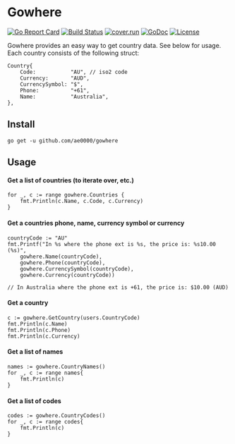 # Gowhere

[![Go Report Card](https://goreportcard.com/badge/ae0000/gowhere)](https://goreportcard.com/report/ae0000/gowhere)
[![Build Status](https://travis-ci.org/ae0000/gowhere.svg?branch=master)](https://travis-ci.org/ae0000/gowhere)
[![cover.run](https://cover.run/go/github.com/ae0000/gowhere.svg?style=flat&tag=golang-1.10)](https://cover.run/go?tag=golang-1.10&repo=github.com%2Fae0000%2Fgowhere)
[![GoDoc](https://godoc.org/github.com/ae0000/gowhere?status.svg)](https://godoc.org/github.com/ae0000/gowhere)
[![License](https://img.shields.io/dub/l/vibe-d.svg)](https://github.com/ae0000/gowhere/blob/master/LICENSE)

Gowhere provides an easy way to get country data. See below for usage. Each country consists of the following struct:

```
Country{
    Code:           "AU", // iso2 code
    Currency:       "AUD",
    CurrencySymbol: "$",
    Phone:          "+61",
    Name:           "Australia",
},
```

## Install

```
go get -u github.com/ae0000/gowhere
```

## Usage

#### Get a list of countries (to iterate over, etc.)

```
for _, c := range gowhere.Countries {
    fmt.Println(c.Name, c.Code, c.Currency)
}
```

#### Get a countries phone, name, currency symbol or currency

```
countryCode := "AU"
fmt.Printf("In %s where the phone ext is %s, the price is: %s10.00 (%s)",
    gowhere.Name(countryCode),
    gowhere.Phone(countryCode),
    gowhere.CurrencySymbol(countryCode),
    gowhere.Currency(countryCode))

// In Australia where the phone ext is +61, the price is: $10.00 (AUD)
```

#### Get a country

```
c := gowhere.GetCountry(users.CountryCode)
fmt.Println(c.Name)
fmt.Println(c.Phone)
fmt.Println(c.Currency)
```

#### Get a list of names

```
names := gowhere.CountryNames()
for _, c := range names{
    fmt.Println(c)
}
```

#### Get a list of codes

```
codes := gowhere.CountryCodes()
for _, c := range codes{
    fmt.Println(c)
}
```
